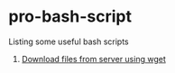 <h1> pro-bash-script </h1>
Listing some useful bash scripts <br>

1. <a href="https://github.com/saviosailas/pro-bash-script/blob/master/download-files-from-server.md"> Download files from server using wget</a>

